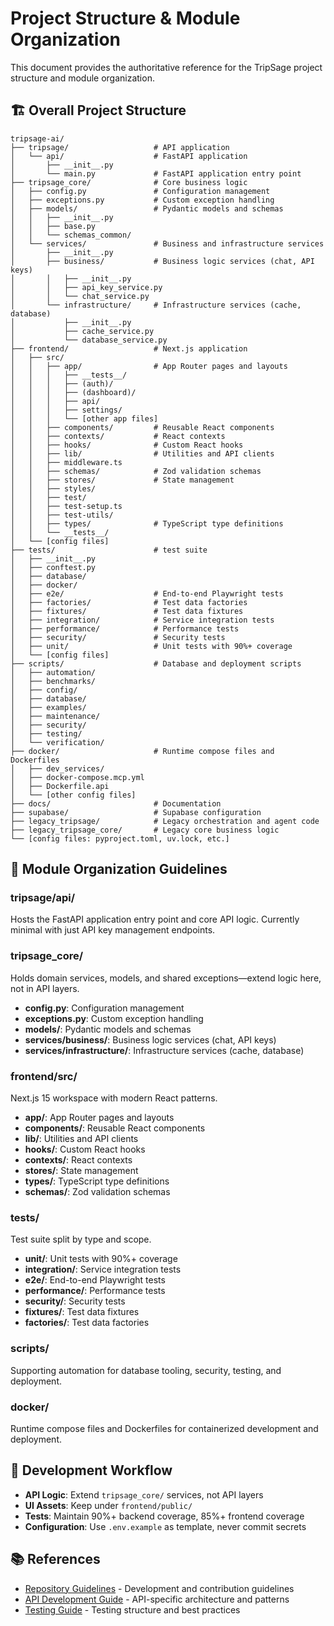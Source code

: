 # Project Structure & Module Organization

This document provides the authoritative reference for the TripSage project structure and module organization.

## 🏗️ Overall Project Structure

```text
tripsage-ai/
├── tripsage/                   # API application
│   └── api/                    # FastAPI application
│       ├── __init__.py
│       └── main.py             # FastAPI application entry point
├── tripsage_core/              # Core business logic
│   ├── config.py               # Configuration management
│   ├── exceptions.py           # Custom exception handling
│   ├── models/                 # Pydantic models and schemas
│   │   ├── __init__.py
│   │   ├── base.py
│   │   └── schemas_common/
│   └── services/               # Business and infrastructure services
│       ├── __init__.py
│       ├── business/           # Business logic services (chat, API keys)
│       │   ├── __init__.py
│       │   ├── api_key_service.py
│       │   └── chat_service.py
│       └── infrastructure/     # Infrastructure services (cache, database)
│           ├── __init__.py
│           ├── cache_service.py
│           └── database_service.py
├── frontend/                   # Next.js application
│   ├── src/
│   │   ├── app/                # App Router pages and layouts
│   │   │   ├── __tests__/
│   │   │   ├── (auth)/
│   │   │   ├── (dashboard)/
│   │   │   ├── api/
│   │   │   ├── settings/
│   │   │   └── [other app files]
│   │   ├── components/         # Reusable React components
│   │   ├── contexts/           # React contexts
│   │   ├── hooks/              # Custom React hooks
│   │   ├── lib/                # Utilities and API clients
│   │   ├── middleware.ts
│   │   ├── schemas/            # Zod validation schemas
│   │   ├── stores/             # State management
│   │   ├── styles/
│   │   ├── test/
│   │   ├── test-setup.ts
│   │   ├── test-utils/
│   │   ├── types/              # TypeScript type definitions
│   │   └── __tests__/
│   └── [config files]
├── tests/                      # test suite
│   ├── __init__.py
│   ├── conftest.py
│   ├── database/
│   ├── docker/
│   ├── e2e/                    # End-to-end Playwright tests
│   ├── factories/              # Test data factories
│   ├── fixtures/               # Test data fixtures
│   ├── integration/            # Service integration tests
│   ├── performance/            # Performance tests
│   ├── security/               # Security tests
│   ├── unit/                   # Unit tests with 90%+ coverage
│   └── [config files]
├── scripts/                    # Database and deployment scripts
│   ├── automation/
│   ├── benchmarks/
│   ├── config/
│   ├── database/
│   ├── examples/
│   ├── maintenance/
│   ├── security/
│   ├── testing/
│   └── verification/
├── docker/                     # Runtime compose files and Dockerfiles
│   ├── dev_services/
│   ├── docker-compose.mcp.yml
│   ├── Dockerfile.api
│   └── [other config files]
├── docs/                       # Documentation
├── supabase/                   # Supabase configuration
├── legacy_tripsage/            # Legacy orchestration and agent code
├── legacy_tripsage_core/       # Legacy core business logic
└── [config files: pyproject.toml, uv.lock, etc.]
```

## 📁 Module Organization Guidelines

### tripsage/api/

Hosts the FastAPI application entry point and core API logic. Currently minimal with just API key management endpoints.

### tripsage_core/

Holds domain services, models, and shared exceptions—extend logic here, not in API layers.

- **config.py**: Configuration management
- **exceptions.py**: Custom exception handling
- **models/**: Pydantic models and schemas
- **services/business/**: Business logic services (chat, API keys)
- **services/infrastructure/**: Infrastructure services (cache, database)

### frontend/src/

Next.js 15 workspace with modern React patterns.

- **app/**: App Router pages and layouts
- **components/**: Reusable React components
- **lib/**: Utilities and API clients
- **hooks/**: Custom React hooks
- **contexts/**: React contexts
- **stores/**: State management
- **types/**: TypeScript type definitions
- **schemas/**: Zod validation schemas

### tests/

Test suite split by type and scope.

- **unit/**: Unit tests with 90%+ coverage
- **integration/**: Service integration tests
- **e2e/**: End-to-end Playwright tests
- **performance/**: Performance tests
- **security/**: Security tests
- **fixtures/**: Test data fixtures
- **factories/**: Test data factories

### scripts/

Supporting automation for database tooling, security, testing, and deployment.

### docker/

Runtime compose files and Dockerfiles for containerized development and deployment.

## 🔄 Development Workflow

- **API Logic**: Extend `tripsage_core/` services, not API layers
- **UI Assets**: Keep under `frontend/public/`
- **Tests**: Maintain 90%+ backend coverage, 85%+ frontend coverage
- **Configuration**: Use `.env.example` as template, never commit secrets

## 📚 References

- [Repository Guidelines](../AGENTS.md) - Development and contribution guidelines
- [API Development Guide](../developers/api-development.md) - API-specific architecture and patterns
- [Testing Guide](../developers/testing-guide.md) - Testing structure and best practices
